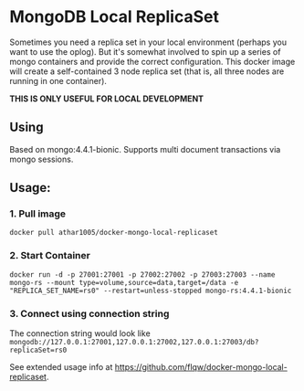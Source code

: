 # MongoDB Local ReplicaSet

Sometimes you need a replica set in your local environment (perhaps you want to use the oplog). But it's somewhat involved to spin up a series of mongo containers and provide the correct configuration. This docker image will create a self-contained 3 node replica set (that is, all three nodes are running in one container).

**THIS IS ONLY USEFUL FOR LOCAL DEVELOPMENT**

## Using

Based on mongo:4.4.1-bionic. Supports multi document transactions via mongo sessions.

## Usage:

### 1. Pull image
`docker pull athar1005/docker-mongo-local-replicaset`

### 2. Start Container

`docker run -d -p 27001:27001 -p 27002:27002 -p 27003:27003 --name mongo-rs --mount type=volume,source=data,target=/data -e "REPLICA_SET_NAME=rs0" --restart=unless-stopped mongo-rs:4.4.1-bionic`

### 3. Connect using connection string
The connection string would look like `mongodb://127.0.0.1:27001,127.0.0.1:27002,127.0.0.1:27003/db?replicaSet=rs0`


See extended usage info at https://github.com/flqw/docker-mongo-local-replicaset.
